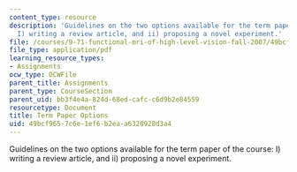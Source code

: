 ```yaml
---
content_type: resource
description: 'Guidelines on the two options available for the term paper of the course:
  I) writing a review article, and ii) proposing a novel experiment.'
file: /courses/9-71-functional-mri-of-high-level-vision-fall-2007/49bcf9657c6e1ef6b2eaa6320928d3a4_trmpaproptions.pdf
file_type: application/pdf
learning_resource_types:
- Assignments
ocw_type: OCWFile
parent_title: Assignments
parent_type: CourseSection
parent_uid: bb3f4e4a-824d-68ed-cafc-c6d9b2e84559
resourcetype: Document
title: Term Paper Options
uid: 49bcf965-7c6e-1ef6-b2ea-a6320928d3a4
---
```

Guidelines on the two options available for the term paper of the course: I) writing a review article, and ii) proposing a novel experiment.

